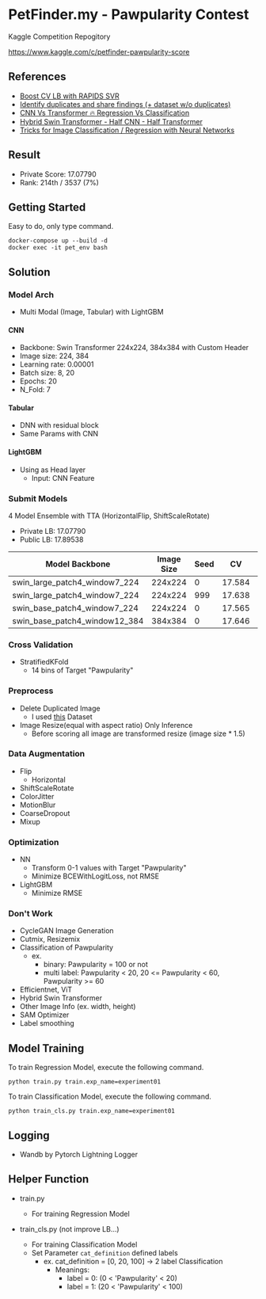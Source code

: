 # PetFinder.my - Pawpularity Contest


Kaggle Competition Repogitory

https://www.kaggle.com/c/petfinder-pawpularity-score

## References

- [Boost CV LB with RAPIDS SVR](https://www.kaggle.com/c/petfinder-pawpularity-score/discussion/276724)
- [Identify duplicates and share findings (+ dataset w/o duplicates)](https://www.kaggle.com/c/petfinder-pawpularity-score/discussion/278497)
- [CNN Vs Transformer 🔥 Regression Vs Classification](https://www.kaggle.com/c/petfinder-pawpularity-score/discussion/275278)
- [Hybrid Swin Transformer - Half CNN - Half Transformer](https://www.kaggle.com/c/petfinder-pawpularity-score/discussion/277917)
- [Tricks for Image Classification / Regression with Neural Networks](https://www.kaggle.com/c/petfinder-pawpularity-score/discussion/288896)

## Result

- Private Score: 17.07790
- Rank: 214th / 3537 (7%)


## Getting Started

Easy to do, only type command.

```commandline
docker-compose up --build -d
docker exec -it pet_env bash
```

## Solution

### Model Arch
- Multi Modal (Image, Tabular) with LightGBM
#### CNN
- Backbone: Swin Transformer 224x224, 384x384 with Custom Header
- Image size: 224, 384
- Learning rate: 0.00001
- Batch size: 8, 20
- Epochs: 20
- N_Fold: 7
#### Tabular
- DNN with residual block
- Same Params with CNN
#### LightGBM
- Using as Head layer
  - Input: CNN Feature

### Submit Models

4 Model Ensemble with TTA (HorizontalFlip, ShiftScaleRotate)

- Private LB: 17.07790
- Public LB: 17.89538

| Model Backbone                 | Image Size | Seed | CV     | LB       |
|--------------------------------|------------|------|--------|----------|
| swin_large_patch4_window7_224  | 224x224    | 0    | 17.584 | 17.11474 |
| swin_large_patch4_window7_224  | 224x224    | 999  | 17.638 |          |
| swin_base_patch4_window7_224   | 224x224    | 0    | 17.565 | 17.21923 |
| swin_base_patch4_window12_384  | 384x384    | 0    | 17.646 | 17.14040 |


### Cross Validation
- StratifiedKFold 
  - 14 bins of Target "Pawpularity"

### Preprocess
- Delete Duplicated Image
  - I used [this](https://www.kaggle.com/schulta/petfinder-pawpularity-score-clean) Dataset
- Image Resize(equal with aspect ratio) Only Inference
  - Before scoring all image are transformed resize (image size * 1.5)

### Data Augmentation
- Flip
  - Horizontal
- ShiftScaleRotate
- ColorJitter
- MotionBlur
- CoarseDropout
- Mixup

### Optimization
  - NN
    - Transform 0-1 values with Target "Pawpularity"
    - Minimize BCEWithLogitLoss, not RMSE
  - LightGBM
    - Minimize RMSE

### Don't Work
- CycleGAN Image Generation
- Cutmix, Resizemix
- Classification of Pawpularity
  - ex.
    - binary: Pawpularity = 100 or not
    - multi label: Pawpularity < 20, 20 <= Pawpularity < 60, Pawpularity >= 60
- Efficientnet, ViT
- Hybrid Swin Transformer
- Other Image Info (ex. width, height)
- SAM Optimizer
- Label smoothing


## Model Training

To train Regression Model, execute the following command.
```commandline
python train.py train.exp_name=experiment01
```

To train Classification Model,  execute the following command.
```commandline
python train_cls.py train.exp_name=experiment01
```

## Logging
- Wandb by Pytorch Lightning Logger

## Helper Function

- train.py
  - For training Regression Model

- train_cls.py (not improve LB...)
  - For training Classification Model
  - Set Parameter `cat_definition` defined labels
    - ex. cat_definition = [0, 20, 100] -> 2 label Classification
      - Meanings:
        - label = 0: (0 < 'Pawpularity' < 20)
        - label = 1: (20 < 'Pawpularity' < 100)